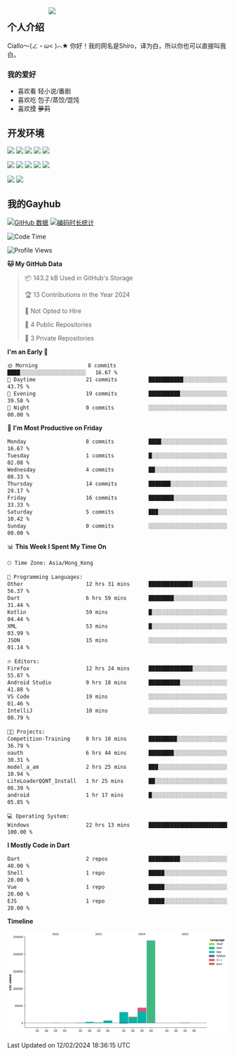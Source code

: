 <img align='right' src='https://img2.moeblog.vip/images/eCva.png' width='410px'>

## 个人介绍
Ciallo～(∠・ω< )⌒★ 你好！我的网名是Shiro，译为白，所以你也可以直接叫我白。

### 我的爱好

* 喜欢看 轻小说/番剧
* 喜欢吃 包子/蒸饺/馄饨
* 喜欢摸 ~~萝莉~~

## 开发环境
[![](https://img.shields.io/badge/Windows-11-blue?style=flat-square&logo=windows&logoColor=white)](https://www.microsoft.com/windows/get-windows-11)
[![](https://img.shields.io/badge/Macos-Sonoma-black?style=flat-square&logo=apple&logoColor=white)](https://www.apple.com/hk/en/macos/sonoma/)
[![](https://img.shields.io/badge/Debian-12-d0024d?style=flat-square&logo=debian&logoColor=white)](https://www.debian.org/)
[![](https://img.shields.io/badge/AlmaLinux-9-0f4266?style=flat-square&logo=almalinux&logoColor=white)](https://almalinux.org/)
[![](https://img.shields.io/badge/Windows%20Server-2012-blue?style=flat-square&logo=windows&logoColor=white)](https://www.microsoft.com/windows-server)

[![](https://img.shields.io/badge/Vivobook-PRO_16-f45a00?style=flat-square&logo=RepublicofGamers&logoColor=white)](https://www.asus.com.cn/laptops/for-creators/vivobook/vivobook-pro-16-oled-k6602/)
[![](https://img.shields.io/badge/Mac_Studio-M1_Max-black?style=flat-square&logo=apple&logoColor=white)](https://www.apple.com/hk/en/mac-studio/)
[![](https://img.shields.io/badge/Mi-MIX4-f45a00?style=flat-square&logo=xiaomi&logoColor=white)](https://www.mi.com/)
[![](https://img.shields.io/badge/SONY-WF1000XM4-f3c74a?style=flat-square)](https://www.sony.com.hk/zh/headphones/products/wf-1000xm4)
[![](https://img.shields.io/badge/Yubikey-5_NFC-9bc930?style=flat-square&logo=yubico&logoColor=9bc930)](https://www.yubico.com/hk/product/yubikey-5-nfc/)

[![](https://img.shields.io/badge/IDE-Visual_Studio_Code-blue?style=flat-square&logo=visual-studio-code&logoColor=white)](https://code.visualstudio.com/)
[![](https://img.shields.io/badge/IDE-JetBrains-black?style=flat-square&logo=jetbrains&logoColor=white)](https://code.visualstudio.com/)
## 我的Gayhub
[![GitHub 数据](https://github-readme-stats.vercel.app/api?username=verymoe)]()
[![编码时长统计](https://github-readme-stats.vercel.app/api/wakatime?username=shiro)]()

<!--START_SECTION:waka-->
![Code Time](http://img.shields.io/badge/Code%20Time-296%20hrs%2053%20mins-blue)

![Profile Views](http://img.shields.io/badge/Profile%20Views-0-blue)

**🐱 My GitHub Data** 

> 📦 143.2 kB Used in GitHub's Storage 
 > 
> 🏆 13 Contributions in the Year 2024
 > 
> 🚫 Not Opted to Hire
 > 
> 📜 4 Public Repositories 
 > 
> 🔑 3 Private Repositories 
 > 
**I'm an Early 🐤** 

```text
🌞 Morning                8 commits           ████░░░░░░░░░░░░░░░░░░░░░   16.67 % 
🌆 Daytime                21 commits          ███████████░░░░░░░░░░░░░░   43.75 % 
🌃 Evening                19 commits          ██████████░░░░░░░░░░░░░░░   39.58 % 
🌙 Night                  0 commits           ░░░░░░░░░░░░░░░░░░░░░░░░░   00.00 % 
```
📅 **I'm Most Productive on Friday** 

```text
Monday                   8 commits           ████░░░░░░░░░░░░░░░░░░░░░   16.67 % 
Tuesday                  1 commits           █░░░░░░░░░░░░░░░░░░░░░░░░   02.08 % 
Wednesday                4 commits           ██░░░░░░░░░░░░░░░░░░░░░░░   08.33 % 
Thursday                 14 commits          ███████░░░░░░░░░░░░░░░░░░   29.17 % 
Friday                   16 commits          ████████░░░░░░░░░░░░░░░░░   33.33 % 
Saturday                 5 commits           ███░░░░░░░░░░░░░░░░░░░░░░   10.42 % 
Sunday                   0 commits           ░░░░░░░░░░░░░░░░░░░░░░░░░   00.00 % 
```


📊 **This Week I Spent My Time On** 

```text
🕑︎ Time Zone: Asia/Hong_Kong

💬 Programming Languages: 
Other                    12 hrs 31 mins      ██████████████░░░░░░░░░░░   56.37 % 
Dart                     6 hrs 59 mins       ████████░░░░░░░░░░░░░░░░░   31.44 % 
Kotlin                   59 mins             █░░░░░░░░░░░░░░░░░░░░░░░░   04.44 % 
XML                      53 mins             █░░░░░░░░░░░░░░░░░░░░░░░░   03.99 % 
JSON                     15 mins             ░░░░░░░░░░░░░░░░░░░░░░░░░   01.14 % 

🔥 Editors: 
Firefox                  12 hrs 24 mins      ██████████████░░░░░░░░░░░   55.87 % 
Android Studio           9 hrs 18 mins       ██████████░░░░░░░░░░░░░░░   41.88 % 
VS Code                  19 mins             ░░░░░░░░░░░░░░░░░░░░░░░░░   01.46 % 
IntelliJ                 10 mins             ░░░░░░░░░░░░░░░░░░░░░░░░░   00.79 % 

🐱‍💻 Projects: 
Competition-Training     8 hrs 10 mins       █████████░░░░░░░░░░░░░░░░   36.79 % 
oauth                    6 hrs 44 mins       ████████░░░░░░░░░░░░░░░░░   30.31 % 
model_a_am               2 hrs 25 mins       ███░░░░░░░░░░░░░░░░░░░░░░   10.94 % 
LiteLoaderQQNT_Install   1 hr 25 mins        ██░░░░░░░░░░░░░░░░░░░░░░░   06.39 % 
android                  1 hr 17 mins        █░░░░░░░░░░░░░░░░░░░░░░░░   05.85 % 

💻 Operating System: 
Windows                  22 hrs 13 mins      █████████████████████████   100.00 % 
```

**I Mostly Code in Dart** 

```text
Dart                     2 repos             ██████████░░░░░░░░░░░░░░░   40.00 % 
Shell                    1 repo              █████░░░░░░░░░░░░░░░░░░░░   20.00 % 
Vue                      1 repo              █████░░░░░░░░░░░░░░░░░░░░   20.00 % 
EJS                      1 repo              █████░░░░░░░░░░░░░░░░░░░░   20.00 % 
```



**Timeline**

![Lines of Code chart](https://raw.githubusercontent.com/verymoe/verymoe/main/assets/bar_graph.png)


 Last Updated on 12/02/2024 18:36:15 UTC
<!--END_SECTION:waka-->
